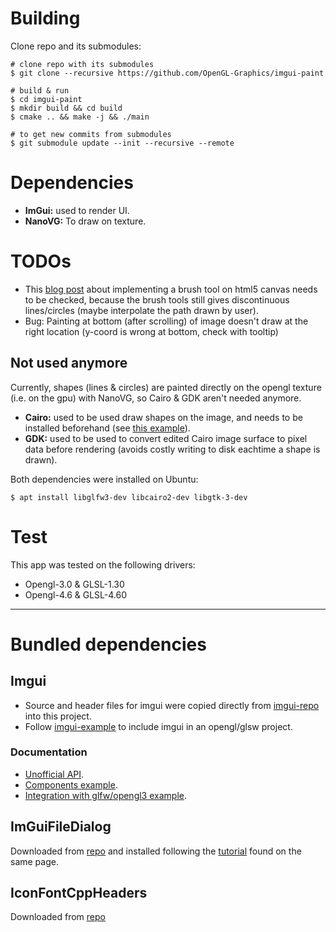 # Building
Clone repo and its submodules:

```console
# clone repo with its submodules
$ git clone --recursive https://github.com/OpenGL-Graphics/imgui-paint

# build & run
$ cd imgui-paint
$ mkdir build && cd build
$ cmake .. && make -j && ./main

# to get new commits from submodules
$ git submodule update --init --recursive --remote
```

# Dependencies
- **ImGui:** used to render UI.
- **NanoVG:** To draw on texture.

# TODOs
- This [blog post][drawing-techniques] about implementing a brush tool on html5 canvas needs to be checked, because the brush tools still gives discontinuous lines/circles (maybe interpolate the path drawn by user).
- Bug: Painting at bottom (after scrolling) of image doesn't draw at the right location (y-coord is wrong at bottom, check with tooltip)

[drawing-techniques]: http://perfectionkills.com/exploring-canvas-drawing-techniques/

## Not used anymore
Currently, shapes (lines & circles) are painted directly on the opengl texture (i.e. on the gpu) with NanoVG, so Cairo & GDK aren't needed anymore.

- **Cairo:** used to be used draw shapes on the image, and needs to be installed beforehand (see [this example][gist-cairo]).
- **GDK:** used to be used to convert edited Cairo image surface to pixel data before rendering (avoids costly writing to disk eachtime a shape is drawn).

Both dependencies were installed on Ubuntu:

```console
$ apt install libglfw3-dev libcairo2-dev libgtk-3-dev
```

[gist-cairo]: https://gist.github.com/h4k1m0u/703a8c1afd4f256fd32f5446b8e6dae6

# Test
This app was tested on the following drivers:
- Opengl-3.0 & GLSL-1.30
- Opengl-4.6 & GLSL-4.60

---

# Bundled dependencies
## Imgui
- Source and header files for imgui were copied directly from [imgui-repo] into this project.
- Follow [imgui-example] to include imgui in an opengl/glsw project.

[imgui-repo]: https://github.com/ocornut/imgui/
[imgui-example]: https://github.com/ocornut/imgui/tree/master/examples/example_glfw_opengl3

### Documentation
- [Unofficial API][api].
- [Components example][components-example].
- [Integration with glfw/opengl3 example][imgui-opengl-example].

[api]: https://pthom.github.io/imgui_manual_online/manual/imgui_manual.html
[components-example]: https://github.com/ocornut/imgui/blob/master/imgui_demo.cpp
[imgui-opengl-example]: https://github.com/ocornut/imgui/blob/master/examples/example_glfw_opengl3/main.cpp

## ImGuiFileDialog
Downloaded from [repo][imgui-filedialog-repo] and installed following the [tutorial][imgui-filedialog-tutorial] found on the same page.

[imgui-filedialog-repo]: https://github.com/aiekick/ImGuiFileDialog
[imgui-filedialog-tutorial]: https://github.com/aiekick/ImGuiFileDialog#structure

## IconFontCppHeaders
Downloaded from [repo][icon-font-repo]

[icon-font-repo]: https://github.com/juliettef/IconFontCppHeaders
